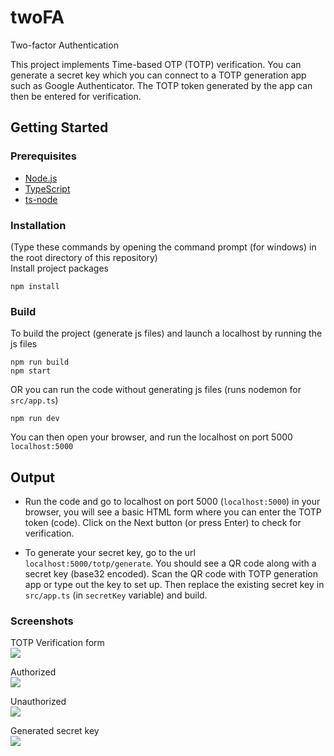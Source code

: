 # twoFA
Two-factor Authentication

This project implements Time-based OTP (TOTP) verification. You can generate a secret key which you can connect to a TOTP generation app such as Google Authenticator. The TOTP token generated by the app can then be entered for verification.

## Getting Started
### Prerequisites
* [Node.js](https://nodejs.org/en/)
* [TypeScript](https://www.typescriptlang.org/download)
* [ts-node](https://www.npmjs.com/package/ts-node)

### Installation
(Type these commands by opening the command prompt (for windows) in the root directory of this repository)\
Install project packages
```
npm install
```
### Build
To build the project (generate js files) and launch a localhost by running the js files
```
npm run build
npm start
```
OR you can run the code without generating js files (runs nodemon for `src/app.ts`)
```
npm run dev
```
You can then open your browser, and run the localhost on port 5000
```localhost:5000```

## Output
* Run the code and go to localhost on port 5000 (`localhost:5000`) in your browser, you will see a basic HTML form where you can enter the TOTP token (code). Click on the Next button (or press Enter) to check for verification.

* To generate your secret key, go to the url `localhost:5000/totp/generate`. You should see a QR code along with a secret key (base32 encoded). Scan the QR code with TOTP generation app or type out the key to set up. Then replace the existing secret key in `src/app.ts` (in `secretKey` variable) and build.

### Screenshots

TOTP Verification form\
![](img/totpVerification.png)

Authorized\
![](img/json_authorized.png)

Unauthorized\
![](img/json_unauthorized.png)

Generated secret key\
![](img/qrcode.png)
